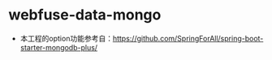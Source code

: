 # webfuse-data-mongo

- 本工程的option功能参考自：https://github.com/SpringForAll/spring-boot-starter-mongodb-plus/